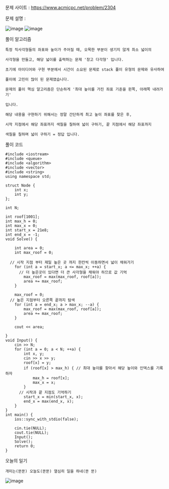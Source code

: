 문제 사이트 : https://www.acmicpc.net/problem/2304

문제 설명 :

![image](https://github.com/user-attachments/assets/37bd2990-e223-4e13-ba10-4f2eedf64ba2)
![image](https://github.com/user-attachments/assets/07c2d723-5e0a-452b-aed8-9deef9c5b7e1)

풀이 알고리즘

    특정 직사각형들의 좌표와 높이가 주어질 때, 오목한 부분이 생기지 않게 최소 넓이의

    사각형을 만들고, 해당 넓이를 출력하는 문제 '창고 다각형' 입니다.

    초기에 아이디어와 구현 부분에서 시간이 소요된 문제로 stack 풀이 유형의 문제와 유사하여

    풀이에 고민이 많이 된 문제였습니다.

    문제의 풀이 핵심 알고리즘은 단순하게 '최대 높이를 가진 좌표 기준을 왼쪽, 아래쪽 내려가기'

    입니다.

    해당 내용을 구현하기 위해서는 정말 간단하게 최고 높이 좌표를 찾은 후,

    시작 지점에서 해당 좌표까지 색칠을 칠하여 넓이 구하기, 끝 지점에서 해당 좌표까지

    색칠을 칠하며 넓이 구하기 = 정답 입니다.

풀이 코드

    #include <iostream>
    #include <queue>
    #include <algorithm>
    #include <vector>
    #include <string>
    using namespace std;
    
    struct Node {
        int x;
        int y;
    };
    
    int N;
    
    int roof[1001];
    int max_h = 0;
    int max_x = 0;
    int start_x = 21e8;
    int end_x = -1;
    void Solve() {
    
        int area = 0;
        int max_roof = 0;
    
      // 시작 지점 부터 제일 높은 곳 까지 한칸씩 이동하면서 넓이 채워가기
        for (int a = start_x; a <= max_x; ++a) {
          // 더 높은곳이 있다면 더 큰 사각형을 채워야 하므로 값 기억
            max_roof = max(max_roof, roof[a]); 
            area += max_roof;
        }
    
        max_roof = 0;
      // 높은 지점부터 오른쪽 끝까지 탐색
        for (int a = end_x; a > max_x; --a) {
            max_roof = max(max_roof, roof[a]);
            area += max_roof;
        }
    
        cout << area;
        
    }
    void Input() {
        cin >> N;
        for (int a = 0; a < N; ++a) {
            int x, y;
            cin >> x >> y;
            roof[x] = y;
            if (roof[x] > max_h) { // 최대 높이를 찾아서 해당 높이와 인덱스를 기록하자
                max_h = roof[x];
                max_x = x;
            }
          // 시작과 끝 지점도 기억하기
            start_x = min(start_x, x);
            end_x = max(end_x, x);
        }
    }
    int main() {
        ios::sync_with_stdio(false);
    
        cin.tie(NULL);
        cout.tie(NULL);
        Input();
        Solve();
        return 0;
    }

오늘의 일기

    개미는(뚠뚠) 오늘도(뚠뚠) 열심히 일을 하네(뚠 뚠)

![image](https://github.com/user-attachments/assets/420f09ef-efa7-4bd8-8ca8-714e345dc1e3)
